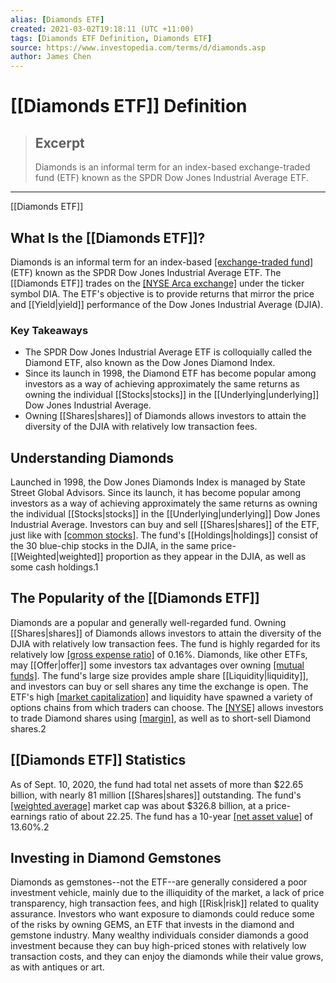 ```yaml
---
alias: [Diamonds ETF]
created: 2021-03-02T19:18:11 (UTC +11:00)
tags: [Diamonds ETF Definition, Diamonds ETF]
source: https://www.investopedia.com/terms/d/diamonds.asp
author: James Chen
---
```


# [[Diamonds ETF]] Definition

> ## Excerpt
> Diamonds is an informal term for an index-based exchange-traded fund (ETF) known as the SPDR Dow Jones Industrial Average ETF.

---

[[Diamonds ETF]]
## What Is the [[Diamonds ETF]]?

Diamonds is an informal term for an index-based [[exchange-traded fund]](https://www.investopedia.com/terms/e/etf.asp) (ETF) known as the SPDR Dow Jones Industrial Average ETF. The [[Diamonds ETF]] trades on the [[NYSE Arca exchange]](https://www.investopedia.com/terms/n/nyse-arca.asp) under the ticker symbol DIA. The ETF's objective is to provide returns that mirror the price and [[Yield|yield]] performance of the Dow Jones Industrial Average (DJIA).

### Key Takeaways

-   The SPDR Dow Jones Industrial Average ETF is colloquially called the Diamond ETF, also known as the Dow Jones Diamond Index.
-   Since its launch in 1998, the Diamond ETF has become popular among investors as a way of achieving approximately the same returns as owning the individual [[Stocks|stocks]] in the [[Underlying|underlying]] Dow Jones Industrial Average.
-   Owning [[Shares|shares]] of Diamonds allows investors to attain the diversity of the DJIA with relatively low transaction fees.

## Understanding Diamonds

Launched in 1998, the Dow Jones Diamonds Index is managed by State Street Global Advisors. Since its launch, it has become popular among investors as a way of achieving approximately the same returns as owning the individual [[Stocks|stocks]] in the [[Underlying|underlying]] Dow Jones Industrial Average. Investors can buy and sell [[Shares|shares]] of the ETF, just like with [[common stocks]](https://www.investopedia.com/terms/c/commonstock.asp). The fund's [[Holdings|holdings]] consist of the 30 blue-chip stocks in the DJIA, in the same price-[[Weighted|weighted]] proportion as they appear in the DJIA, as well as some cash holdings.1

## The Popularity of the [[Diamonds ETF]]

Diamonds are a popular and generally well-regarded fund. Owning [[Shares|shares]] of Diamonds allows investors to attain the diversity of the DJIA with relatively low transaction fees. The fund is highly regarded for its relatively low [[gross expense ratio]](https://www.investopedia.com/terms/g/gross-expense-ratio.asp) of 0.16%. Diamonds, like other ETFs, may [[Offer|offer]] some investors tax advantages over owning [[mutual funds]](https://www.investopedia.com/terms/m/mutualfund.asp). The fund's large size provides ample share [[Liquidity|liquidity]], and investors can buy or sell shares any time the exchange is open. The ETF's high [[market capitalization]](https://www.investopedia.com/terms/m/marketcapitalization.asp) and liquidity have spawned a variety of options chains from which traders can choose. The [[NYSE]](https://www.investopedia.com/terms/n/nyse.asp) allows investors to trade Diamond shares using [[margin]](https://www.investopedia.com/terms/m/margin.asp), as well as to short-sell Diamond shares.2

## [[Diamonds ETF]] Statistics

As of Sept. 10, 2020, the fund had total net assets of more than $22.65 billion, with nearly 81 million [[Shares|shares]] outstanding. The fund's [[weighted average]](https://www.investopedia.com/terms/w/weightedaverage.asp) market cap was about $326.8 billion, at a price-earnings ratio of about 22.25. The fund has a 10-year [[net asset value]](https://www.investopedia.com/terms/n/nav.asp) of 13.60%.2

## Investing in Diamond Gemstones

Diamonds as gemstones--not the ETF--are generally considered a poor investment vehicle, mainly due to the illiquidity of the market, a lack of price transparency, high transaction fees, and high [[Risk|risk]] related to quality assurance. Investors who want exposure to diamonds could reduce some of the risks by owning GEMS, an ETF that invests in the diamond and gemstone industry. Many wealthy individuals consider diamonds a good investment because they can buy high-priced stones with relatively low transaction costs, and they can enjoy the diamonds while their value grows, as with antiques or art.
